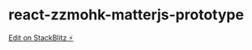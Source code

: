 # react-zzmohk-matterjs-prototype

[Edit on StackBlitz ⚡️](https://stackblitz.com/edit/react-zzmohk-matterjs-prototype)